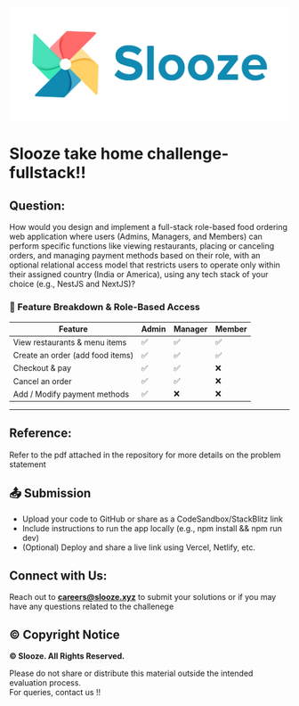 ![Logo](./public/FFFFFF-1.png)
# Slooze take home challenge-fullstack!!

## Question:

How would you design and implement a full-stack role-based food ordering web application where users (Admins, Managers, and Members) can perform specific functions like viewing restaurants, placing or canceling orders, and managing payment methods based on their role, with an optional relational access model that restricts users to operate only within their assigned country (India or America), using any tech stack of your choice (e.g., NestJS and NextJS)?

### 🎯 Feature Breakdown & Role-Based Access
| **Feature**                      | **Admin** | **Manager** | **Member** |
|----------------------------------|----------|------------|------------|
| View restaurants & menu items   | ✅       | ✅         | ✅         |
| Create an order (add food items)| ✅       | ✅         | ✅         |
| Checkout & pay                  | ✅       | ✅         | ❌         |
| Cancel an order                 | ✅       | ✅         | ❌         |
| Add / Modify payment methods    | ✅       | ❌         | ❌         |

---

## Reference:

Refer to the pdf attached in the repository for more details on the problem statement

## 📤 Submission
- Upload your code to GitHub or share as a CodeSandbox/StackBlitz link
- Include instructions to run the app locally (e.g., npm install && npm run dev)
- (Optional) Deploy and share a live link using Vercel, Netlify, etc.

## Connect with Us:

Reach out to **[careers@slooze.xyz](mailto:careers@slooze.xyz)** to submit your solutions or if you may have any questions related to the challenege

## © Copyright Notice

**© Slooze. All Rights Reserved.**

Please do not share or distribute this material outside the intended evaluation process.  
For queries, contact us !!
